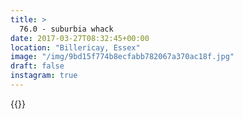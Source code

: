 ```yaml
---
title: >
  76.0 - suburbia whack
date: 2017-03-27T08:32:45+00:00
location: "Billericay, Essex"
image: "/img/9bd15f774b8ecfabb782067a370ac18f.jpg"
draft: false
instagram: true
---
```


{{<photo src="/img/9bd15f774b8ecfabb782067a370ac18f.jpg">}}
